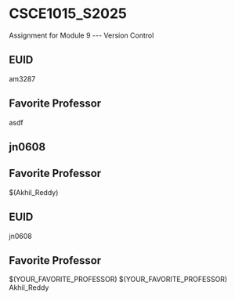 # CSCE1015_S2025

Assignment for Module 9 --- Version Control

## EUID
am3287
## Favorite Professor
asdf
## jn0608

## Favorite Professor
$(Akhil_Reddy)
## EUID
jn0608
## Favorite Professor
$(YOUR_FAVORITE_PROFESSOR)
$(YOUR_FAVORITE_PROFESSOR)
Akhil_Reddy
